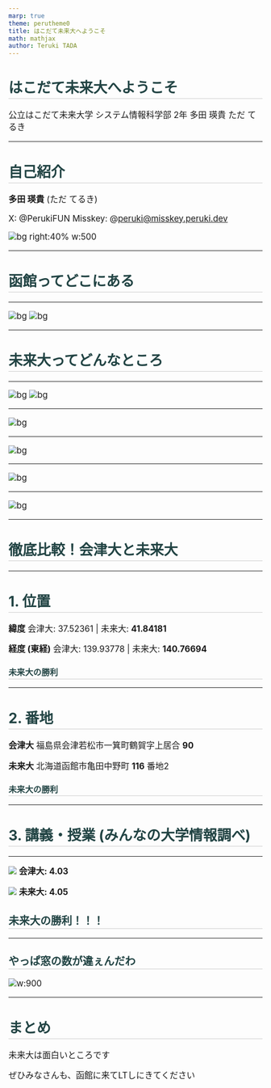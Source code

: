 ```yaml
---
marp: true
theme: perutheme0
title: はこだて未来大へようこそ
math: mathjax
author: Teruki TADA
---
```


<style>
@import url('https://fonts.googleapis.com/css?family=Noto Sans JP&display=swap');

@import 'default';

section {
    font-family: 'Noto Sans JP', serif;
    background-color: #fff;
}

h1,h2,h3,h4 {
    color: #244;
    border-bottom: 1px solid #ccc;
    line-height: 1.5em;
}

em {
    color: #888;
    font-size: smaller;
}

p {
    font-size: larger;
}
</style>

# はこだて未来大へようこそ

公立はこだて未来大学 システム情報科学部 2年
多田 瑛貴 ただ てるき

---

# 自己紹介

**多田 瑛貴** (ただ てるき)

X: @PerukiFUN
Misskey: @peruki@misskey.peruki.dev


![bg right:40% w:500](resources/me.jpeg)

---

# 函館ってどこにある

---

![bg](resources/hokkaido.webp)
![bg](resources/hakodate.webp)


---

# 未来大ってどんなところ

---

![bg](resources/life2.webp)
![bg](resources/life3.webp)

---

![bg](resources/lt1.webp)

---

![bg](resources/lt2.webp)

---

![bg](resources/shiden1.webp)

---

![bg](resources/shiden2.webp)

---

# 徹底比較！会津大と未来大

---

# 1. 位置

**緯度**
会津大: 37.52361 | 未来大: **41.84181**

**経度 (東経)**
会津大: 139.93778 | 未来大: **140.76694**


### 未来大の勝利

---

# 2. 番地

**会津大**
福島県会津若松市一箕町鶴賀字上居合 **90**

**未来大**
北海道函館市亀田中野町 **116** 番地2

### 未来大の勝利

---

# 3. 講義・授業 (みんなの大学情報調べ)

---

![](resources/Aizu_eval.jpg) **会津大: 4.03**

![](resources/FUN_eval.jpg) **未来大: 4.05**


## 未来大の勝利！！！

---

## やっぱ窓の数が違ぇんだわ

![w:900](resources/mados.webp)


---

# まとめ

未来大は面白いところです

ぜひみなさんも、函館に来てLTしにきてください

